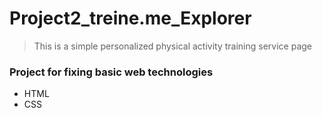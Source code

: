 # Project2_treine.me_Explorer

> This is a simple personalized physical activity training service page

### Project for fixing basic web technologies
  - HTML
  - CSS

